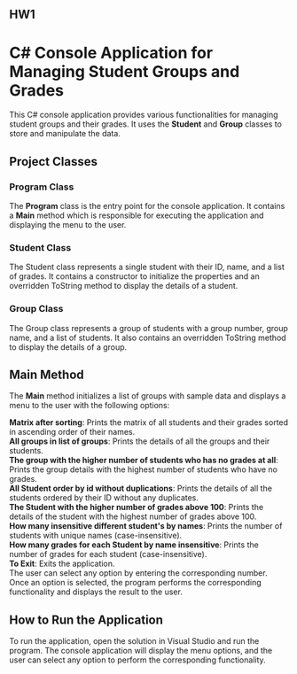 ## HW1

# C# Console Application for Managing Student Groups and Grades

This C# console application provides various functionalities for managing student groups and their grades. 
It uses the **Student** and **Group** classes to store and manipulate the data.

## Project Classes

### Program Class
The **Program** class is the entry point for the console application.
 It contains a **Main** method which is responsible for executing the application and displaying the menu to the user.

### Student Class
The Student class represents a single student with their ID, name, and a list of grades. 
It contains a constructor to initialize the properties and an overridden ToString method to display the details of a student.

### Group Class
The Group class represents a group of students with a group number, group name, and a list of students.
 It also contains an overridden ToString method to display the details of a group.

## Main Method
The **Main** method initializes a list of groups with sample data and displays a menu to the user with the following options:

**Matrix after sorting**: Prints the matrix of all students and their grades sorted in ascending order of their names.<br>
**All groups in list of groups**: Prints the details of all the groups and their students.<br>
**The group with the higher number of students who has no grades at all**: Prints the group details with the highest number of students who have no grades.<br>
**All Student order by id without duplications**: Prints the details of all the students ordered by their ID without any duplicates.<br>
**The Student with the higher number of grades above 100**: Prints the details of the student with the highest number of grades above 100.<br>
**How many insensitive different student's by names**: Prints the number of students with unique names (case-insensitive).<br>
**How many grades for each Student by name insensitive**: Prints the number of grades for each student (case-insensitive).<br>
**To Exit**: Exits the application.<br>
The user can select any option by entering the corresponding number. Once an option is selected, the program performs the corresponding functionality and displays the result to the user.


## How to Run the Application

To run the application, open the solution in Visual Studio and run the program. The console application will display the menu options, and the user can select any option to perform the corresponding functionality.
